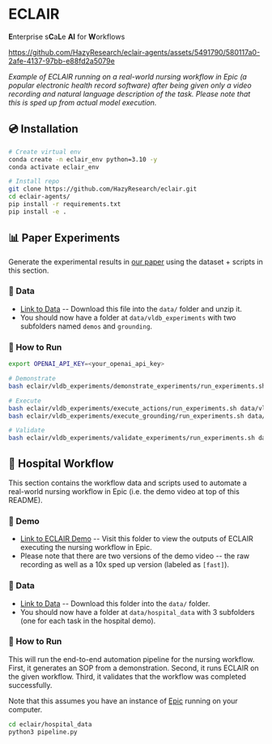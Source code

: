 # ECLAIR

**E**nterprise s**C**a**L**e **AI** for **W**orkflows



https://github.com/HazyResearch/eclair-agents/assets/5491790/580117a0-2afe-4137-97bb-e88fd2a5079e



*Example of ECLAIR running on a real-world nursing workflow in Epic (a popular electronic health record software) after being given only a video recording and natural language description of the task. Please note that this is sped up from actual model execution.*

## 💿 Installation

```bash
# Create virtual env
conda create -n eclair_env python=3.10 -y
conda activate eclair_env

# Install repo
git clone https://github.com/HazyResearch/eclair.git
cd eclair-agents/
pip install -r requirements.txt
pip install -e .
```

## 📊 Paper Experiments

Generate the experimental results in [our paper](TODO) using the dataset + scripts in this section. 

### 💾 Data

* [Link to Data](https://drive.google.com/drive/folders/1WL6pMfoAaar5uDEV-SWLalsAzEPsuzJp?usp=sharing) -- Download this file into the `data/` folder and unzip it.
* You should now have a folder at `data/vldb_experiments` with two subfolders named `demos` and `grounding`.

### 🚀 How to Run

```bash
export OPENAI_API_KEY=<your_openai_api_key>

# Demonstrate
bash eclair/vldb_experiments/demonstrate_experiments/run_experiments.sh data/vldb_experiments/demos

# Execute
bash eclair/vldb_experiments/execute_actions/run_experiments.sh data/vldb_experiments/demos
bash eclair/vldb_experiments/execute_grounding/run_experiments.sh data/vldb_experiments/demos

# Validate
bash eclair/vldb_experiments/validate_experiments/run_experiments.sh data/vldb_experiments/demos
```

## 🏥 Hospital Workflow

This section contains the workflow data and scripts used to automate a real-world nursing workflow in Epic (i.e. the demo video at top of this README).

### 🎥 Demo

* [Link to ECLAIR Demo](https://drive.google.com/drive/folders/1U6fC67mDNlHQ0ikx-OOHx-7Bdv91XJ15?usp=drive_link) -- Visit this folder to view the outputs of ECLAIR executing the nursing workflow in Epic. 
* Please note that there are two versions of the demo video -- the raw recording as well as a 10x sped up version (labeled as `[fast]`).

### 💾 Data

* [Link to Data](https://drive.google.com/drive/folders/1TZp38_0IPf8aXFjh2UJa6AMdZyEyqCBA?usp=drive_link) -- Download this folder into the `data/` folder. 
* You should now have a folder at `data/hospital_data` with 3 subfolders (one for each task in the hospital demo).

### 🚀 How to Run

This will run the end-to-end automation pipeline for the nursing workflow. First, it generates an SOP from a demonstration. Second, it runs ECLAIR on the given workflow. Third, it validates that the workflow was completed successfully.

Note that this assumes you have an instance of [Epic](https://www.epic.com/) running on your computer.

```bash
cd eclair/hospital_data
python3 pipeline.py
```
